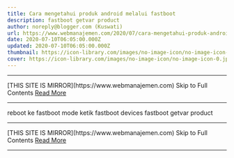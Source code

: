 ```yaml
---
title: Cara mengetahui produk android melalui fastboot
description: fastboot getvar product
author: noreply@blogger.com (Kuswati)
url: https://www.webmanajemen.com/2020/07/cara-mengetahui-produk-android-melalui.html
date: 2020-07-10T06:05:00.000Z
updated: 2020-07-10T06:05:00.000Z
thumbnail: https://icon-library.com/images/no-image-icon/no-image-icon-0.jpg
cover: https://icon-library.com/images/no-image-icon/no-image-icon-0.jpg
---
```


<hr/> [THIS SITE IS MIRROR](https://www.webmanajemen.com) Skip to Full Contents <a href="https://www.webmanajemen.com/2020/07/cara-mengetahui-produk-android-melalui.html" rel="follow" class="button" id="read-more">Read More</a> <hr/> reboot ke fastboot mode
ketik
fastboot devices
fastboot getvar product <hr/> [THIS SITE IS MIRROR](https://www.webmanajemen.com) Skip to Full Contents <a href="https://www.webmanajemen.com/2020/07/cara-mengetahui-produk-android-melalui.html" rel="follow" class="button" id="read-more">Read More</a> <hr/>